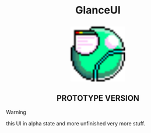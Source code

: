 <h1 align="center"><p>GlanceUI</p></h1>
<p align="center">
 <img src="https://github.com/VEMER-Forge/glanceUI-on-flixel/blob/main/assets/glanceUI/img/glanceLogo.png" alt="logo UI" style="width:150px; height:150px; image-rendering="pixelated"">
</p>
<h2 align="center">PROTOTYPE VERSION</h2>

> [!WARNING]
> this UI in alpha state and more unfinished very more stuff.
